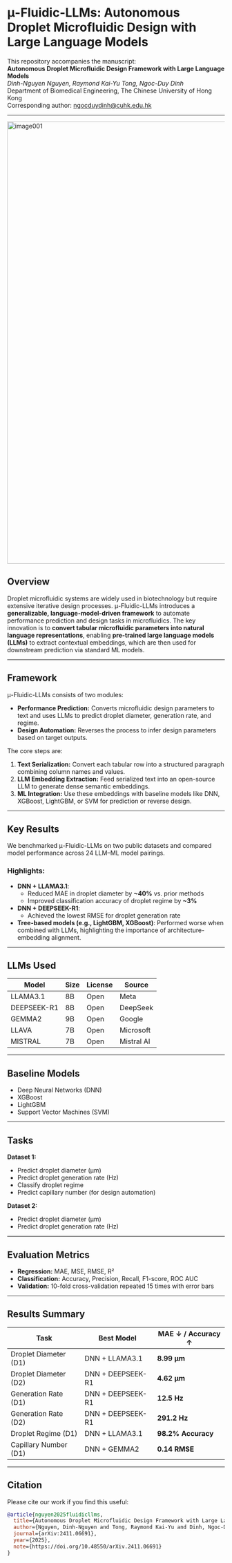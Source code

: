 # μ-Fluidic-LLMs: Autonomous Droplet Microfluidic Design with Large Language Models

This repository accompanies the manuscript:  
**Autonomous Droplet Microfluidic Design Framework with Large Language Models**  
*Dinh-Nguyen Nguyen, Raymond Kai-Yu Tong, Ngoc-Duy Dinh*  
Department of Biomedical Engineering, The Chinese University of Hong Kong  
Corresponding author: [ngocduydinh@cuhk.edu.hk](mailto:ngocduydinh@cuhk.edu.hk)

---
<img width="1024" height="1024" alt="image001" src="https://github.com/user-attachments/assets/fa11ee98-e1fe-470f-9fe8-251e7e2caa5b" />


## Overview

Droplet microfluidic systems are widely used in biotechnology but require extensive iterative design processes. μ-Fluidic-LLMs introduces a **generalizable, language-model-driven framework** to automate performance prediction and design tasks in microfluidics. The key innovation is to **convert tabular microfluidic parameters into natural language representations**, enabling **pre-trained large language models (LLMs)** to extract contextual embeddings, which are then used for downstream prediction via standard ML models.

---

## Framework

μ-Fluidic-LLMs consists of two modules:
- **Performance Prediction:** Converts microfluidic design parameters to text and uses LLMs to predict droplet diameter, generation rate, and regime.
- **Design Automation:** Reverses the process to infer design parameters based on target outputs.

The core steps are:
1. **Text Serialization:** Convert each tabular row into a structured paragraph combining column names and values.
2. **LLM Embedding Extraction:** Feed serialized text into an open-source LLM to generate dense semantic embeddings.
3. **ML Integration:** Use these embeddings with baseline models like DNN, XGBoost, LightGBM, or SVM for prediction or reverse design.

---

## Key Results

We benchmarked μ-Fluidic-LLMs on two public datasets and compared model performance across 24 LLM–ML model pairings.

### Highlights:
- **DNN + LLAMA3.1**:  
  - Reduced MAE in droplet diameter by **~40%** vs. prior methods  
  - Improved classification accuracy of droplet regime by **~3%**
- **DNN + DEEPSEEK-R1**:  
  - Achieved the lowest RMSE for droplet generation rate
- **Tree-based models (e.g., LightGBM, XGBoost)**: Performed worse when combined with LLMs, highlighting the importance of architecture-embedding alignment.

---

## LLMs Used

| Model        | Size | License | Source     |
|--------------|------|---------|------------|
| LLAMA3.1     | 8B   | Open    | Meta       |
| DEEPSEEK-R1  | 8B   | Open    | DeepSeek   |
| GEMMA2       | 9B   | Open    | Google     |
| LLAVA        | 7B   | Open    | Microsoft  |
| MISTRAL      | 7B   | Open    | Mistral AI |

---

## Baseline Models

- Deep Neural Networks (DNN)
- XGBoost
- LightGBM
- Support Vector Machines (SVM)

---

## Tasks

**Dataset 1:**
- Predict droplet diameter (µm)
- Predict droplet generation rate (Hz)
- Classify droplet regime
- Predict capillary number (for design automation)

**Dataset 2:**
- Predict droplet diameter (µm)
- Predict droplet generation rate (Hz)

---

## Evaluation Metrics

- **Regression:** MAE, MSE, RMSE, R²  
- **Classification:** Accuracy, Precision, Recall, F1-score, ROC AUC  
- **Validation:** 10-fold cross-validation repeated 15 times with error bars

---

## Results Summary

| Task                     | Best Model         | MAE ↓ / Accuracy ↑ |
|--------------------------|--------------------|--------------------|
| Droplet Diameter (D1)    | DNN + LLAMA3.1     | **8.99 µm**        |
| Droplet Diameter (D2)    | DNN + DEEPSEEK-R1  | **4.62 µm**        |
| Generation Rate (D1)     | DNN + DEEPSEEK-R1  | **12.5 Hz**        |
| Generation Rate (D2)     | DNN + DEEPSEEK-R1  | **291.2 Hz**       |
| Droplet Regime (D1)      | DNN + LLAMA3.1     | **98.2% Accuracy** |
| Capillary Number (D1)    | DNN + GEMMA2       | **0.14 RMSE**      |

---

## Citation

Please cite our work if you find this useful:

```bibtex
@article{nguyen2025fluidicllms,
  title={Autonomous Droplet Microfluidic Design Framework with Large Language Models},
  author={Nguyen, Dinh-Nguyen and Tong, Raymond Kai-Yu and Dinh, Ngoc-Duy},
  journal={arXiv:2411.06691},
  year={2025},
  note={https://doi.org/10.48550/arXiv.2411.06691}
}
